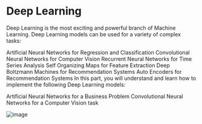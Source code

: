# Deep Learning

Deep Learning is the most exciting and powerful branch of Machine Learning. Deep Learning models can be used for a variety of complex tasks:

Artificial Neural Networks for Regression and Classification
Convolutional Neural Networks for Computer Vision
Recurrent Neural Networks for Time Series Analysis
Self Organizing Maps for Feature Extraction
Deep Boltzmann Machines for Recommendation Systems
Auto Encoders for Recommendation Systems
In this part, you will understand and learn how to implement the following Deep Learning models:

Artificial Neural Networks for a Business Problem
Convolutional Neural Networks for a Computer Vision task

![image](https://user-images.githubusercontent.com/44740658/94340166-35b46b00-001d-11eb-840a-a8a705c621a9.png)
